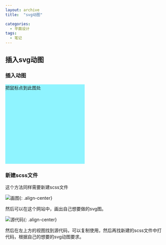 ```yaml
---
layout: archive
title:  "svg动图"

categories: 
  - 平面设计
tags:
  - 笔记
---
```


## 插入svg动图

### 插入动图

<head>
  <meta charset="UTF-8">
  <style>
	.demo1 {
	    width: 250px;
	    height: 250px;
	    background-color: #8FF4FF;
	    transition: width 3s;
	}
	.demo1:hover {
	    width: 600px;
	}
  </style>
</head>

<body>
<div class="demo1" >把鼠标点到此图处</div>
</body>

### 新建scss文件

这个方法同样需要新建scss文件

![画图](https://gitee.com/lishanshan33/minimal-mistakes/raw/master/images/画图.PNG){: .align-center}

然后可以在这个网站中，画出自己想要做的svg图。

![源代码](https://gitee.com/lishanshan33/minimal-mistakes/raw/master/images/源代码.PNG){: .align-center}

然后在左上方的视图找到源代码，可以复制使用，然后再找新建的scss文件中打代码，根据自己的想要的svg动图要求。

